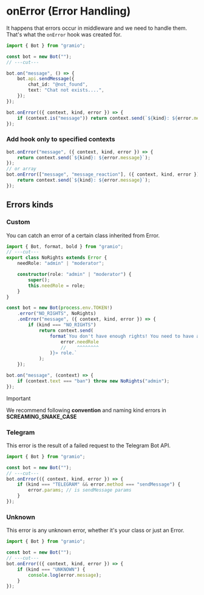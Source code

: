 # onError (Error Handling)

It happens that errors occur in middleware and we need to handle them.
That's what the `onError` hook was created for.

```ts twoslash
import { Bot } from "gramio";

const bot = new Bot("");
// ---cut---

bot.on("message", () => {
    bot.api.sendMessage({
        chat_id: "@not_found",
        text: "Chat not exists....",
    });
});

bot.onError(({ context, kind, error }) => {
    if (context.is("message")) return context.send(`${kind}: ${error.message}`);
});
```

### Add hook only to specified contexts

```ts
bot.onError("message", ({ context, kind, error }) => {
    return context.send(`${kind}: ${error.message}`);
});
// or array
bot.onError(["message", "message_reaction"], ({ context, kind, error }) => {
    return context.send(`${kind}: ${error.message}`);
});
```

## Errors kinds

### Custom

You can catch an error of a certain class inherited from Error.

```ts twoslash
import { Bot, format, bold } from "gramio";
// ---cut---
export class NoRights extends Error {
    needRole: "admin" | "moderator";

    constructor(role: "admin" | "moderator") {
        super();
        this.needRole = role;
    }
}

const bot = new Bot(process.env.TOKEN!)
    .error("NO_RIGHTS", NoRights)
    .onError("message", ({ context, kind, error }) => {
        if (kind === "NO_RIGHTS")
            return context.send(
                format`You don't have enough rights! You need to have an «${bold(
                    error.needRole
                    //    ^^^^^^^^
                )}» role.`
            );
    });

bot.on("message", (context) => {
    if (context.text === "ban") throw new NoRights("admin");
});
```

> [!IMPORTANT]
> We recommend following **convention** and naming kind errors in **SCREAMING_SNAKE_CASE**

### Telegram

This error is the result of a failed request to the Telegram Bot API.

```ts twoslash
import { Bot } from "gramio";

const bot = new Bot("");
// ---cut---
bot.onError(({ context, kind, error }) => {
    if (kind === "TELEGRAM" && error.method === "sendMessage") {
        error.params; // is sendMessage params
    }
});
```

### Unknown

This error is any unknown error, whether it's your class or just an Error.

```ts twoslash
import { Bot } from "gramio";

const bot = new Bot("");
// ---cut---
bot.onError(({ context, kind, error }) => {
    if (kind === "UNKNOWN") {
        console.log(error.message);
    }
});
```
